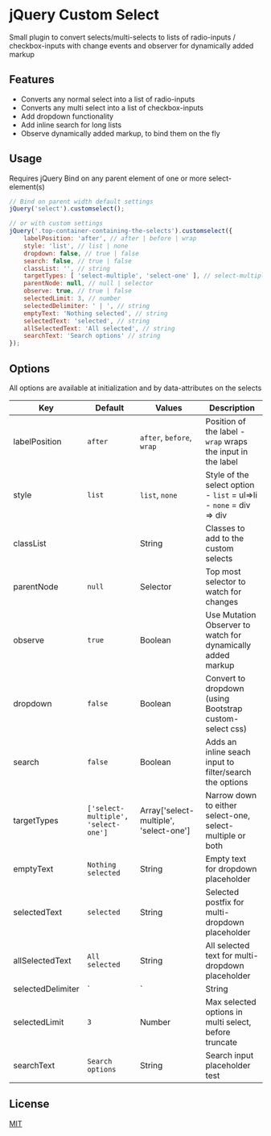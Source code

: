 # jQuery Custom Select

Small plugin to convert selects/multi-selects to lists of radio-inputs / checkbox-inputs with change events and observer for dynamically added markup

## Features
* Converts any normal select into a list of radio-inputs
* Converts any multi select into a list of checkbox-inputs
* Add dropdown functionality
* Add inline search for long lists
* Observe dynamically added markup, to bind them on the fly

## Usage
Requires jQuery
Bind on any parent element of one or more select-element(s)
```javascript
// Bind on parent width default settings
jQuery('select').customselect();

// or with custom settings
jQuery('.top-container-containing-the-selects').customselect({
    labelPosition: 'after', // after | before | wrap
    style: 'list', // list | none
    dropdown: false, // true | false
    search: false, // true | false
    classList: '', // string
    targetTypes: [ 'select-multiple', 'select-one' ], // select-multiple | select-one
    parentNode: null, // null | selector
    observe: true, // true | false
    selectedLimit: 3, // number
    selectedDelimiter: ' | ', // string
    emptyText: 'Nothing selected', // string
    selectedText: 'selected', // string
    allSelectedText: 'All selected', // string
    searchText: 'Search options' // string
});
```

## Options

All options are available at initialization and by data-attributes on the selects

| Key                       | Default             					| Values                     				|  Description                                                                  |
| --------------------------|---------------------------------------|-------------------------------------------|-------------------------------------------------------------------------------|
| labelPosition             | `after`             					| `after`, `before`, `wrap`  				| Position of the label - `wrap` wraps the input in the label  				    |
| style            			| `list`              					| `list`, `none` 							| Style of the select option - `list` = ul=>li - `none` = div => div            |
| classList            		|               						| String									| Classes to add to the custom selects            								|
| parentNode            	| `null`              					| Selector									| Top most selector to watch for changes            							|
| observe                   | `true`              					| Boolean                    				| Use Mutation Observer to watch for dynamically added markup                   |
| dropdown                  | `false`              					| Boolean                    				| Convert to dropdown (using Bootstrap custom-select css)                       |
| search                	| `false`              					| Boolean                    				| Adds an inline seach input to filter/search the options                       |
| targetTypes               | `['select-multiple', 'select-one']`   | Array['select-multiple', 'select-one']    | Narrow down to either select-one, select-multiple or both                     |
| emptyText         		| `Nothing selected`  					| String                     				| Empty text for dropdown placeholder                                           |
| selectedText      		| `selected`          					| String                     				| Selected postfix for multi-dropdown placeholder                               |
| allSelectedText   		| `All selected`      					| String                     				| All selected text for multi-dropdown placeholder 							    |
| selectedDelimiter   		| `|`      								| String                     				| The delimiter for selected options in multi select					        |
| selectedLimit   			| `3`      								| Number                     				| Max selected options in multi select, before truncate					        |
| searchText   				| `Search options`      				| String                     				| Search input placeholder test					        						|

## License
[MIT](https://choosealicense.com/licenses/mit/)